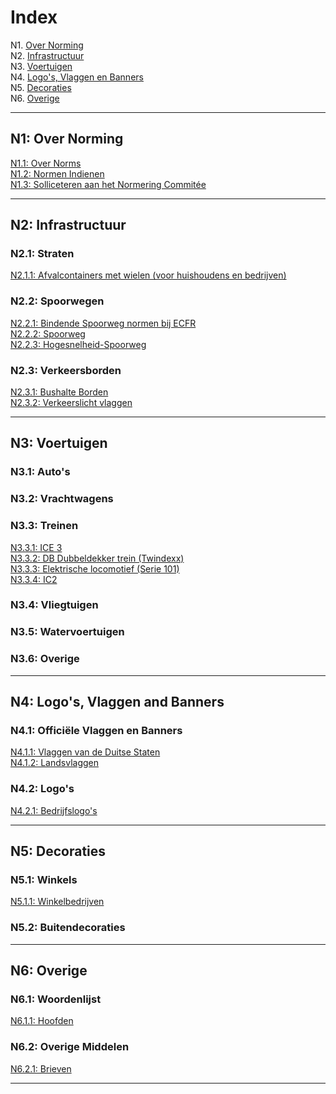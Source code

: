 # Index

N1. [Over Norming](#n1)  
N2. [Infrastructuur](#n2)  
N3. [Voertuigen](#n3)  
N4. [Logo's, Vlaggen en Banners](#n4)  
N5. [Decoraties](#n5)  
N6. [Overige](#n6)

***

## N1: Over Norming

[N1.1: Over Norms](/BTEN/NL/N1/1.md)  
[N1.2: Normen Indienen](/BTEN/EN/N1/2)  
[N1.3: Solliceteren aan het Normering Commitée](/BTEN/EN/N1/3)

***

## N2: Infrastructuur
### N2.1: Straten
[N2.1.1: Afvalcontainers met wielen (voor huishoudens en bedrijven)](/BTEN/EN/N2/1/1)  
### N2.2: Spoorwegen
[N2.2.1: Bindende Spoorweg normen bij ECFR](/BTEN/EN/N2/2/1)   
[N2.2.2: Spoorweg](/BTEN/EN/N2/2/2)    
[N2.2.3: Hogesnelheid-Spoorweg](/BTEN/EN/N2/2/3)
### N2.3: Verkeersborden
[N2.3.1: Bushalte Borden](/BTEN/EN/N2/3/1)  
[N2.3.2: Verkeerslicht vlaggen](/BTEN/EN/N2/3/2)

***

## N3: Voertuigen
### N3.1: Auto's
### N3.2: Vrachtwagens
### N3.3: Treinen
[N3.3.1: ICE 3](/BTEN/EN/N3/3/1)  
[N3.3.2: DB Dubbeldekker trein (Twindexx)](/BTEN/EN/N3/3/2)  
[N3.3.3: Elektrische locomotief (Serie 101)](/BTEN/EN/N3/3/3)    
[N3.3.4: IC2 ](/BTEN/EN/N3/3/4)
### N3.4: Vliegtuigen
### N3.5: Watervoertuigen
### N3.6: Overige

***

## N4: Logo's, Vlaggen and Banners
### N4.1: Officiële Vlaggen en Banners
[N4.1.1: Vlaggen van de Duitse Staten](/BTEN/EN/N4/1/1)  
[N4.1.2: Landsvlaggen](/BTEN/EN/N4/1/2)
### N4.2: Logo's
[N4.2.1: Bedrijfslogo's](/BTEN/EN/N4/2/1)

***

## N5: Decoraties
### N5.1: Winkels
[N5.1.1: Winkelbedrijven](/BTEN/EN/N5/1/1)
### N5.2: Buitendecoraties

***

## N6: Overige
### N6.1: Woordenlijst
[N6.1.1: Hoofden](/BTEN/EN/N6/1/1)
### N6.2: Overige Middelen
[N6.2.1: Brieven](/BTEN/EN/N6/2/1)

***
